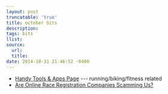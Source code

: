 ```yaml
---
layout: post
truncatable: 'true'
title: october bits
description:
tags: bits
llist:
source:
  url:
  title:
date: 2014-10-31 21:46:52 -0400
---
```

* [Handy Tools & Apps Page][tools] --- running/biking/fitness related
* [Are Online Race Registration Companies Scamming Us?][reg]

[tools]: http://www.dcrainmaker.com/tools
[reg]: http://www.outsideonline.com/fitness/bodywork/the-fit-list/Active-Network-Consumer-Complaints.html
